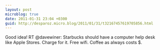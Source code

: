 ```yaml
---
layout: post
microblog: true
date: 2011-01-31 23:04 +0300
guid: http://desparoz.micro.blog/2011/01/31/t32167457619705856.html
---
```

Good idea! RT @davewiner: Starbucks should have a computer help desk like Apple Stores. Charge for it. Free wifi. Coffee as always costs $.
